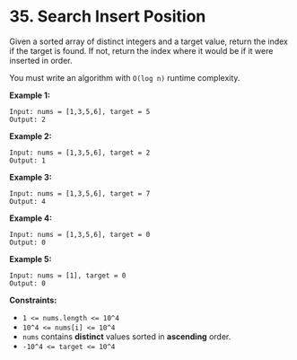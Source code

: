 # 35. Search Insert Position

Given a sorted array of distinct integers and a target value, return the index if the target is found. If not, return the index where it would be if it were inserted in order.

You must write an algorithm with `O(log n)` runtime complexity.

**Example 1:**

```()
Input: nums = [1,3,5,6], target = 5
Output: 2
```

**Example 2:**

```()
Input: nums = [1,3,5,6], target = 2
Output: 1
```

**Example 3:**

```()
Input: nums = [1,3,5,6], target = 7
Output: 4
```

**Example 4:**

```()
Input: nums = [1,3,5,6], target = 0
Output: 0
```

**Example 5:**

```()
Input: nums = [1], target = 0
Output: 0
```

**Constraints:**

- `1 <= nums.length <= 10^4`
- `10^4 <= nums[i] <= 10^4`
- `nums` contains **distinct** values sorted in **ascending** order.
- `-10^4 <= target <= 10^4`
